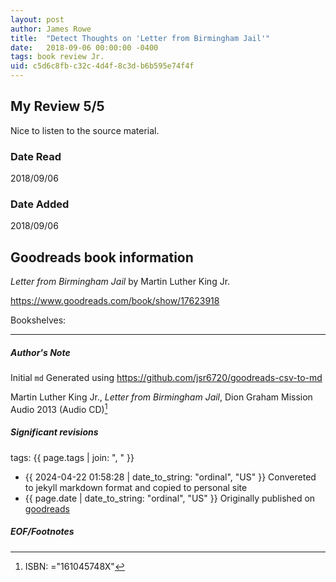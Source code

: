 ```yaml
---
layout: post
author: James Rowe
title:  "Detect Thoughts on 'Letter from Birmingham Jail'"
date:   2018-09-06 00:00:00 -0400
tags: book review Jr. 
uid: c5d6c8fb-c32c-4d4f-8c3d-b6b595e74f4f
---
```


<!-- highly dependent on how you personally use jekyll templates, and how you want this to show up -->
<!-- escape any jekyll keys with double brackets -->

## My Review 5/5

Nice to listen to the source material.

### Date Read
2018/09/06

### Date Added
2018/09/06

## Goodreads book information

*Letter from Birmingham Jail* by Martin Luther King Jr.

https://www.goodreads.com/book/show/17623918

Bookshelves: 

---

##### Author's Note

Initial `md` Generated using https://github.com/jsr6720/goodreads-csv-to-md

Martin Luther King Jr., *Letter from Birmingham Jail*, Dion Graham Mission Audio 2013 (Audio CD)[^1]

##### Significant revisions

tags: {{ page.tags | join: ", " }} <!-- todo move this somewhere -->

- {{ 2024-04-22 01:58:28 | date_to_string: "ordinal", "US" }} Convereted to jekyll markdown format and copied to personal site
- {{ page.date | date_to_string: "ordinal", "US" }} Originally published on [goodreads](https://www.goodreads.com)

##### EOF/Footnotes

[^1]: ISBN: ="161045748X"